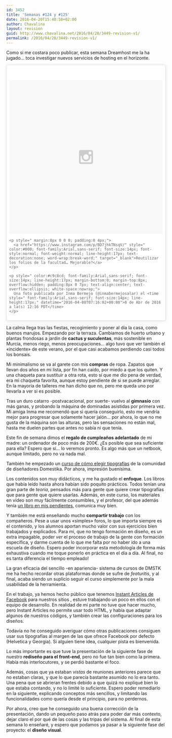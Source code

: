 ```yaml
---
id: 3452
title: 'Semanas #124 y #125'
date: 2016-04-20T15:40:58+02:00
author: Chavalina
layout: revision
guid: http://www.chavalina.net/2016/04/20/3449-revision-v1/
permalink: /2016/04/20/3449-revision-v1/
---
```

Como si me costara poco publicar, esta semana Dreamhost me la ha jugado… toca investigar nuevos servicios de hosting en el horizonte.

<blockquote class="instagram-media" data-instgrm-captioned data-instgrm-version="6" style=" background:#FFF; border:0; border-radius:3px; box-shadow:0 0 1px 0 rgba(0,0,0,0.5),0 1px 10px 0 rgba(0,0,0,0.15); margin: 1px; max-width:658px; padding:0; width:99.375%; width:-webkit-calc(100% - 2px); width:calc(100% - 2px);">
  <div style="padding:8px;">
    <div style=" background:#F8F8F8; line-height:0; margin-top:40px; padding:50.0% 0; text-align:center; width:100%;">
      <div style=" background:url(data:image/png;base64,iVBORw0KGgoAAAANSUhEUgAAACwAAAAsCAMAAAApWqozAAAAGFBMVEUiIiI9PT0eHh4gIB4hIBkcHBwcHBwcHBydr+JQAAAACHRSTlMABA4YHyQsM5jtaMwAAADfSURBVDjL7ZVBEgMhCAQBAf//42xcNbpAqakcM0ftUmFAAIBE81IqBJdS3lS6zs3bIpB9WED3YYXFPmHRfT8sgyrCP1x8uEUxLMzNWElFOYCV6mHWWwMzdPEKHlhLw7NWJqkHc4uIZphavDzA2JPzUDsBZziNae2S6owH8xPmX8G7zzgKEOPUoYHvGz1TBCxMkd3kwNVbU0gKHkx+iZILf77IofhrY1nYFnB/lQPb79drWOyJVa/DAvg9B/rLB4cC+Nqgdz/TvBbBnr6GBReqn/nRmDgaQEej7WhonozjF+Y2I/fZou/qAAAAAElFTkSuQmCC); display:block; height:44px; margin:0 auto -44px; position:relative; top:-22px; width:44px;">
      </div>
    </div>
    
    <p style=" margin:8px 0 0 0; padding:0 4px;">
      <a href="https://www.instagram.com/p/BD7jhkTNsqV/" style=" color:#000; font-family:Arial,sans-serif; font-size:14px; font-style:normal; font-weight:normal; line-height:17px; text-decoration:none; word-wrap:break-word;" target="_blank">Reutilizar los folios de la facultad… Mejorable?</a>
    </p>
    
    <p style=" color:#c9c8cd; font-family:Arial,sans-serif; font-size:14px; line-height:17px; margin-bottom:0; margin-top:8px; overflow:hidden; padding:8px 0 7px; text-align:center; text-overflow:ellipsis; white-space:nowrap;">
      Una foto publicada por Inma Bermejo (@inmabermejosalar) el <time style=" font-family:Arial,sans-serif; font-size:14px; line-height:17px;" datetime="2016-04-08T07:16:02+00:00">8 de Abr de 2016 a la(s) 12:16 PDT</time>
    </p>
  </div>
</blockquote>



La calma llega tras las fiestas, recogimiento y poner al día la casa, como buenos marujos. Empezando por la terraza. Cambiamos de huerto urbano y plantas frondosas a jardín de **cactus y suculentas**, más sostenible en Murcia, menos riego, menos preocupaciones… algo tuvo que ver también el «incidente» de este verano, por el que casi acabamos perdiendo casi todos los bonsais.

Mi minimalismo se va al garete con mis **compras** de ropa. Zapatos que llevan dos años en mi lista, por fin han caído, por miedo a que los quiten. Y una chaqueta para sustituir a otra rota, esto sí que me dio pena de verdad, era mi chaqueta favorita, aunque estoy pendiente de si se puede arreglar. En la mayoría de talleres me han dicho que no, pero me queda uno por llevarla a ver si es posible.

Tras un duro catarro -postvacacional, por suerte- vuelvo al **gimnasio** con más ganas, y probando la máquina de dominadas asistidas por primera vez. Mi amiga Inma me recomendó que si quería conseguirlo, esto me vendría mejor para progresar que solamente hacer jalón… por ahora, lo que no me gusta de la máquina son las alturas, pero las sensaciones no están mal, hasta me duelen partes que antes no sabía ni que tenía.

Este fin de semana dimos el **regalo de cumpleaños adelantado** de mi madre: un ordenador de poco más de 200€. ¿Es posible que sea suficiente para ella? Espero que sí… lo veremos pronto. Es algo más que un netbook, aunque limitado, pero no va nada mal.

También he empezado un [curso de cómo elegir tipografías](http://www.domestika.org/es/courses/91-como-elegir-tipografias) de la comunidad de diseñadores Domestika. Por ahora, impresión buenísima.

Los contenidos son muy didácticos, y me ha gustado el **enfoque**. Los libros que había leído hasta ahora habían sido poquito prácticos. Todos tenían una gran parte de _teoría_, pensados más para gente que quiere crear tipografías que para gente que quiere usarlas. Además, en este curso, los materiales en vídeo son muy fácilmente consumibles, y el profesor, del que además tenía [un libro en mis pendientes](http://www.amazon.es/gp/product/8425224365/ref=as_li_ss_tl?ie=UTF8&camp=3626&creative=24822&creativeASIN=8425224365&linkCode=as2&tag=chavadiari-21), comunica muy bien.

Y también me está enseñando mucho **compartir trabajo** con los compañeros. Pese a usar unos «simples» foros, lo que importa siempre es el contenido, y los alumnos aportan mucho valor con sus ejercicios bien trabajados y explicados. Para mi, que no tengo formación en diseño, es un extra impagable, poder _ver_ el proceso de trabajo de la gente con formación específica, y darme cuenta de lo que me falta por no haber ido a una escuela de diseño. Espero poder incorporar esta metodología de forma más exhaustiva cuando me toque ponerlo en práctica en el día a día. Al final, no es tanta diferencia el tiempo empleado!

La gran eficacia del sencillo -en apariencia- sistema de cursos de DMSTK me ha hecho recordar otras plataformas donde se sufre de _featuritis_, y al final, acaba siendo un suplicio seguir el curso simplemente por la mala usabilidad de la herramienta.

En el trabajo, ya hemos hecho público que tenemos [Instant Articles de Facebook](http://www.merodeando.com/2016/04/06-publicacion-distribuida/) para nuestros sitios , estuve trabajando un poco en ellos con el equipo de desarrollo. En realidad de mi parte no tuve que hacer mucho, pero Instant Articles no permite usar todo HTML, y había que adaptar algunos de nuestros códigos, y también crear las configuraciones para los diseños.

Todavía no he conseguido averiguar cómo otras publicaciones consiguen usar sus tipografías al margen de las que ofrece Facebook por defecto (Helvetica y Georgia). Si alguien tiene idea, cualquier pista es bienvenida.

Lo más importante es que tuve la presentación de la siguiente fase de nuestro **rediseño para el front-end**, pero no fue tan bien como la primera. Había más interlocutores, y se perdió bastante el foco.

Además, cosas que ya estaban _vistas_ de reuniones anteriores parece que no estaban claras, y que lo que parecía bastante asumido no lo era tanto. Una pena que se abrieran frentes debido a que quizá no expliqué bien lo que estaba contando, y no lo limité lo suficiente. Espero poder remediarlo en la siguiente, explicando conceptos más sencillos, y limitando las funcionalidades como quería desde el principio, para no perdernos.

Por ahora, creo que he conseguido una buena corrección de la presentación, dando un pequeño paso atrás para poder dar más contexto, dejar claro el por qué de las cosas y las tripas del sistema. Al final de esta semana lo enseñaré, y espero que podamos ya pasar a la siguiente fase del proyecto: el **diseño visual**.
